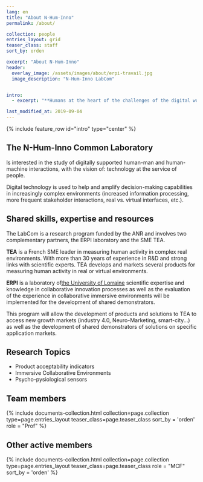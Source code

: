 ```yaml
---
lang: en
title: "About N-Hum-Inno"
permalink: /about/

collection: people
entries_layout: grid
teaser_class: staff
sort_by: orden 

excerpt: "About N-Hum-Inno"
header:
  overlay_image: /assets/images/about/erpi-travail.jpg
  image_description: "N-Hum-Inno LabCom"


intro:
  - excerpt: "**Humans at the heart of the challenges of the digital worlds**"

last_modified_at: 2019-09-04
---
```



{% include feature_row id="intro" type="center" %}


## The N-Hum-Inno Common Laboratory

Is interested in the study of digitally supported human-man and human-machine interactions, with the vision of: technology at the service of people. 

Digital technology is used to help and amplify decision-making capabilities in increasingly complex environments (increased information processing, more frequent stakeholder interactions, real vs. virtual interfaces, etc.).

## Shared skills, expertise and resources

The LabCom is a research program funded by the ANR and involves two complementary partners, the ERPI laboratory and the SME TEA.

**TEA** is a French SME leader in measuring human activity in complex real environments. With more than 30 years of experience in R&D and strong links with scientific experts. TEA develops and markets several products for measuring human activity in real or virtual environments.

**ERPI** is a laboratory of[the University of Lorraine](https://univ-lorraine.fr) scientific expertise and knowledge in collaborative innovation processes as well as the evaluation of the experience in collaborative immersive environments will be implemented for the development of shared demonstrators.

This program will allow the development of products and solutions to TEA to access new growth markets (industry 4.0, Neuro-Marketing, smart-city...) as well as the development of shared demonstrators of solutions on specific application markets.

## Research Topics
 - Product acceptability indicators
 - Immersive Collaborative Environments
 - Psycho-pysiological sensors


## Team members


<div class="entries-{{ page.entries_layout }}">
{% include documents-collection.html 
    collection=page.collection 
    type=page.entries_layout 
    teaser_class=page.teaser_class 
    sort_by = 'orden'    
    role = "Prof" 
%}
</div>

<div style="width: 100%; clear: both; "></div>


## Other active members



<div class="entries-{{ page.entries_layout }}">
{% include documents-collection.html 
    collection=page.collection 
    type=page.entries_layout 
    teaser_class=page.teaser_class    
    role = "MCF"
    sort_by = 'orden' 
%}
</div>

<div style="width: 100%; clear: both;"></div>
